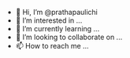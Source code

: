 - 👋 Hi, I’m @prathapaulichi
- 👀 I’m interested in ...
- 🌱 I’m currently learning ...
- 💞️ I’m looking to collaborate on ...
- 📫 How to reach me ...

<!---
prathapaulichi/prathapaulichi is a ✨ special ✨ repository because its `README.md` (this file) appears on your GitHub profile.
You can click the Preview link to take a look at your changes.
--->
